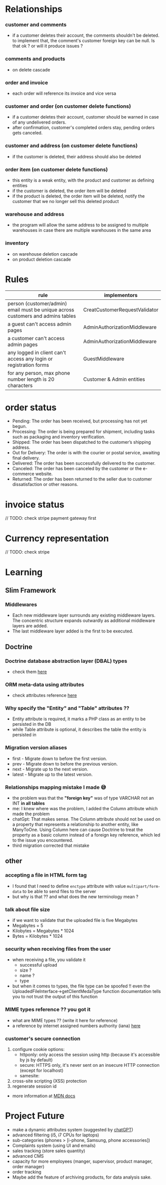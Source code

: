 # Relationships
### customer and comments
- if a customer deletes their account, the comments shouldn't be deleted. to implement that, the comment's customer foreign key can be null. Is that ok ? or will it produce issues ?

### comments and products
- on delete cascade

### order and invoice
- each order will reference its invoice and vice versa

### customer and order (on customer delete functions)
- if a customer deletes their account, customer should be warned in case of any undelivered orders.
- after confirmation, customer's completed orders stay, pending orders gets canceled.

### customer and address (on customer delete functions)
- if the customer is deleted, their address should also be deleted

### order item (on customer delete functions)
- this entity is a weak entity, with the product and customer as defining entities
- if the customer is deleted, the order item will be deleted
- if the product is deleted, the order item will be deleted, notify the customer that we no longer sell this deleted product

### warehouse and address
- the program will allow the same address to be assigned to multiple warehouses in case there are multiple warehouses in the same area

### inventory
- on warehouse deletion cascade
- on product deletion cascade

# Rules
| rule                                                                            | implementors                  |
|---------------------------------------------------------------------------------|-------------------------------|
| person (customer/admin) email must be unique across customers and admins tables | CreatCustomerRequestValidator |
| a guest can't access admin pages                                                | AdminAuthorizationMiddleware  |
| a customer can't access admin pages                                             | AdminAuthorizationMiddleware  |
| any logged in client can't access any login or registration forms               | GuestMiddleware               |
| for any person, max phone number length is 20 characters                        | Customer & Admin entities     |

# order status
- Pending: The order has been received, but processing has not yet begun.
- Processing: The order is being prepared for shipment, including tasks such as packaging and inventory verification.
- Shipped: The order has been dispatched to the customer’s shipping address.
- Out for Delivery: The order is with the courier or postal service, awaiting final delivery.
- Delivered: The order has been successfully delivered to the customer.
- Canceled: The order has been canceled by the customer or the e-commerce website.
- Returned: The order has been returned to the seller due to customer dissatisfaction or other reasons.

# invoice status
// TODO: check stripe payment gateway first

# Currency representation
// TODO: check stripe

# Learning

## Slim Framework
### Middlewares
- Each new middleware layer surrounds any existing middleware layers. The concentric structure expands outwardly as additional middleware layers are added.
- The last middleware layer added is the first to be executed. 

## Doctrine
### Doctrine database abstraction layer (DBAL) types
- check them [here](https://www.doctrine-project.org/projects/doctrine-dbal/en/4.1/reference/types.html)

### ORM meta-data using attributes
- check attributes reference [here](https://www.doctrine-project.org/projects/doctrine-orm/en/3.2/reference/attributes-reference.html)

### Why specify the "Entity" and "Table" attributes ??
  - Entity attribute is required, it marks a PHP class as an entity to be persisted in the DB
  - while Table attribute is optional, it describes the table the entity is persisted in

### Migration version aliases
- first - Migrate down to before the first version.
- prev - Migrate down to before the previous version.
- next - Migrate up to the next version.
- latest - Migrate up to the latest version.

### Relationships mapping mistake I made 😅
- the problem was that the **"foreign key"** was of type VARCHAR not an INT **in all tables**
- me: I knew where was the problem, I added the Column attribute which made the problem
- chatGpt: That makes sense. The Column attribute should not be used on a property that represents a relationship to another entity, like ManyToOne. Using Column here can cause Doctrine to treat the property as a basic column instead of a foreign key reference, which led to the issue you encountered.
- third migration corrected that mistake

## other
### accepting a file in HTML form tag
- I found that I need to define `enctype` attribute with value `multipart/form-data` to be able to send files to the server
- but why is that ?? and what does the new terminology mean ?

### talk about file size
- if we want to validate that the uploaded file is five Megabytes
- Megabytes = 5
- Kilobytes = Megabytes * 1024
- Bytes = Kilobytes * 1024

### security when receiving files from the user
- when receiving a file, you validate it
  - successful upload
  - size ?
  - name ?
  - type
- but when it comes to types, the file type can be spoofed !! even the UploadedFileInterface->getClientMedaType function documentation tells you to not trust the output of this function 

### MIME types reference ?? you got it
- what are MIME types ?? (write it here for reference)
- a reference by internet assigned numbers authority (iana) [here](https://www.iana.org/assignments/media-types/media-types.xhtml)

### customer's secure connection
1. configure cookie options:
   - httponly: only access the session using http (because it's accessible by js by default)
   - secure: HTTPS only, it's never sent on an insecure HTTP connection (except for localhost) 
   - samesite: 
2. cross-site scripting (XSS) protection
3. regenerate session id
- more information at [MDN docs](https://developer.mozilla.org/en-US/docs/Web/HTTP/Cookies)

# Project Future
- make a dynamic attributes system (suggested by [chatGPT](https://chatgpt.com/share/6713d5db-cf0d-47b4-93f0-305d9cbd7709))
- advanced filtering (i5, i7 CPUs for laptops)
- sub-categories (phones > [i-phone, Samsung, phone accessories])
- Complaints system (using UI and emails)
- sales tracking (store sales quantity)
- advanced CMS
- capacity for more employees (manger, supervisor, product manager, order manager)
- order tracking 
- Maybe add the feature of archiving products, for data analysis sake.